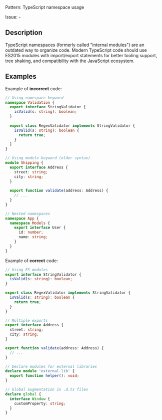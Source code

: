Pattern: TypeScript namespace usage

Issue: -

## Description

TypeScript namespaces (formerly called "internal modules") are an outdated way to organize code. Modern TypeScript code should use ES2015 modules with import/export statements for better tooling support, tree shaking, and compatibility with the JavaScript ecosystem.

## Examples

Example of **incorrect** code:
```ts
// Using namespace keyword
namespace Validation {
  export interface StringValidator {
    isValid(s: string): boolean;
  }
  
  export class RegexValidator implements StringValidator {
    isValid(s: string): boolean {
      return true;
    }
  }
}

// Using module keyword (older syntax)
module Shipping {
  export interface Address {
    street: string;
    city: string;
  }
  
  export function validate(address: Address) {
    // ...
  }
}

// Nested namespaces
namespace App {
  namespace Models {
    export interface User {
      id: number;
      name: string;
    }
  }
}
```

Example of **correct** code:
```ts
// Using ES modules
export interface StringValidator {
  isValid(s: string): boolean;
}

export class RegexValidator implements StringValidator {
  isValid(s: string): boolean {
    return true;
  }
}

// Multiple exports
export interface Address {
  street: string;
  city: string;
}

export function validate(address: Address) {
  // ...
}

// Declare modules for external libraries
declare module 'external-lib' {
  export function helper(): void;
}

// Global augmentation in .d.ts files
declare global {
  interface Window {
    customProperty: string;
  }
}
```